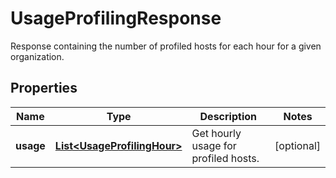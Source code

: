 

# UsageProfilingResponse

Response containing the number of profiled hosts for each hour for a given organization.
## Properties

Name | Type | Description | Notes
------------ | ------------- | ------------- | -------------
**usage** | [**List&lt;UsageProfilingHour&gt;**](UsageProfilingHour.md) | Get hourly usage for profiled hosts. |  [optional]



